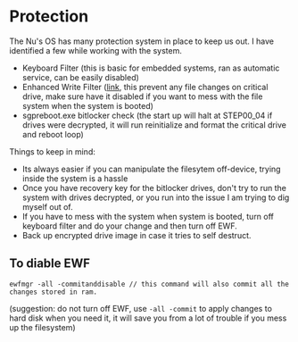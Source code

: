 # Protection
The Nu's OS has many protection system in place to keep us out. I have identified a few while working with the system.

* Keyboard Filter (this is basic for embedded systems, ran as automatic service, can be easily disabled)
* Enhanced Write Filter ([link](https://www.exorint.com/faq/2017/06/20/how-to-configure-enhanced-write-filter-ewf-under-windows-os), this prevent any file changes on critical drive, make sure have it disabled if you want to mess with the file system when the system is booted) 
* sgpreboot.exe bitlocker check (the start up will halt at STEP00_04 if drives were decrypted, it will run reinitialize and format the critical drive and reboot loop)

Things to keep in mind:

* Its always easier if you can manipulate the filesytem off-device, trying inside the system is a hassle
* Once you have recovery key for the bitlocker drives, don't try to run the system with drives decrypted, or you run into the issue I am trying to dig myself out of.
* If you have to mess with the system when system is booted, turn off keyboard filter and do your change and then turn off EWF.
* Back up encrypted drive image in case it tries to self destruct.


## To diable EWF

```
ewfmgr -all -commitanddisable // this command will also commit all the changes stored in ram.
```

(suggestion: do not turn off EWF, use `-all -commit` to apply changes to hard disk when you need it, it will save you from a lot of trouble if you mess up the filesystem)